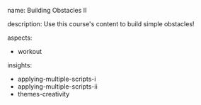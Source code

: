 name: Building Obstacles II

description: Use this course's content to build simple obstacles!

aspects:
- workout

insights:
- applying-multiple-scripts-i
- applying-multiple-scripts-ii
- themes-creativity